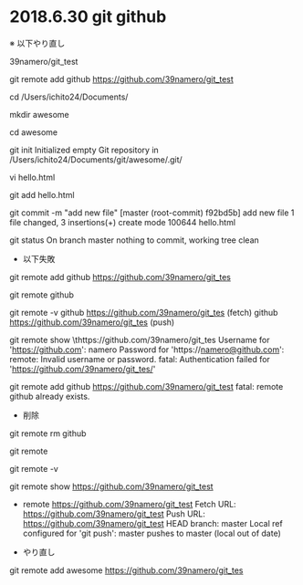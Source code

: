 # 2018.6.30 git github

※ 以下やり直し

39namero/git_test

git remote add github https://github.com/39namero/git_test


cd /Users/ichito24/Documents/

mkdir awesome

cd awesome

git init
Initialized empty Git repository in /Users/ichito24/Documents/git/awesome/.git/

vi hello.html
<!DOCTYPE html>
<html lang="ja">
</html>

git add hello.html

git commit -m "add new file"
[master (root-commit) f92bd5b] add new file
 1 file changed, 3 insertions(+)
 create mode 100644 hello.html

git status
On branch master
nothing to commit, working tree clean

- 以下失敗

git remote add github https://github.com/39namero/git_tes

git remote
github

git remote -v
github	https://github.com/39namero/git_tes (fetch)
github	https://github.com/39namero/git_tes (push)

git remote show \thttps://github.com/39namero/git_tes
Username for 'https://github.com': namero
Password for 'https://namero@github.com': 
remote: Invalid username or password.
fatal: Authentication failed for 'https://github.com/39namero/git_tes/'

git remote add github https://github.com/39namero/git_test
fatal: remote github already exists.

- 削除

git remote rm github

git remote

git remote -v

git remote show https://github.com/39namero/git_test 
* remote https://github.com/39namero/git_test
  Fetch URL: https://github.com/39namero/git_test
  Push  URL: https://github.com/39namero/git_test
  HEAD branch: master
  Local ref configured for 'git push':
    master pushes to master (local out of date)

- やり直し

git remote add awesome  https://github.com/39namero/git_tes




